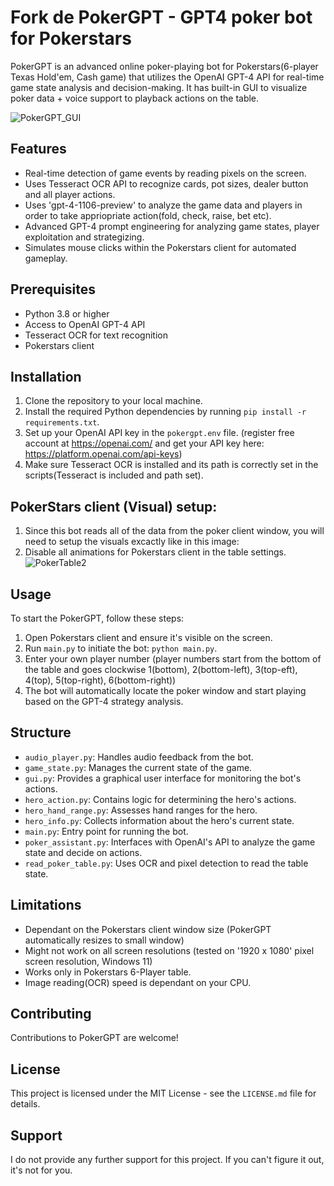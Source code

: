 # Fork de PokerGPT - GPT4 poker bot for Pokerstars

PokerGPT is an advanced online poker-playing bot for Pokerstars(6-player Texas Hold'em, Cash game) that utilizes the OpenAI GPT-4 API for real-time game state analysis and decision-making.
It has built-in GUI to visualize poker data + voice support to playback actions on the table.

![PokerGPT_GUI](https://github.com/HarperJonesGPT/PokerGPT/assets/154810617/8310109b-5086-470b-92ba-81854f132cb2)

## Features

- Real-time detection of game events by reading pixels on the screen.
- Uses Tesseract OCR API to recognize cards, pot sizes, dealer button and all player actions.
- Uses 'gpt-4-1106-preview' to analyze the game data and players in order to take appriopriate action(fold, check, raise, bet etc).
- Advanced GPT-4 prompt engineering for analyzing game states, player exploitation and strategizing.
- Simulates mouse clicks within the Pokerstars client for automated gameplay.

## Prerequisites

- Python 3.8 or higher
- Access to OpenAI GPT-4 API 
- Tesseract OCR for text recognition
- Pokerstars client

## Installation

1. Clone the repository to your local machine.
2. Install the required Python dependencies by running `pip install -r requirements.txt`.
3. Set up your OpenAI API key in the `pokergpt.env` file. (register free account at https://openai.com/ and get your API key here: https://platform.openai.com/api-keys)
4. Make sure Tesseract OCR is installed and its path is correctly set in the scripts(Tesseract is included and path set).

## PokerStars client (Visual) setup:
1. Since this bot reads all of the data from the poker client window, you will need to setup the visuals excactly like in this image:
2. Disable all animations for Pokerstars client in the table settings.
![PokerTable2](https://github.com/HarperJonesGPT/PokerGPT/assets/154810617/ba0a7bc5-d2d1-4237-bfd8-015ca2ca14e9)


## Usage

To start the PokerGPT, follow these steps:

1. Open Pokerstars client and ensure it's visible on the screen.
2. Run `main.py` to initiate the bot: `python main.py`.
3. Enter your own player number (player numbers start from the bottom of the table and goes clockwise 1(bottom), 2(bottom-left), 3(top-eft), 4(top), 5(top-right), 6(bottom-right))
4. The bot will automatically locate the poker window and start playing based on the GPT-4 strategy analysis.


## Structure

- `audio_player.py`: Handles audio feedback from the bot.
- `game_state.py`: Manages the current state of the game.
- `gui.py`: Provides a graphical user interface for monitoring the bot's actions.
- `hero_action.py`: Contains logic for determining the hero's actions.
- `hero_hand_range.py`: Assesses hand ranges for the hero.
- `hero_info.py`: Collects information about the hero's current state.
- `main.py`: Entry point for running the bot.
- `poker_assistant.py`: Interfaces with OpenAI's API to analyze the game state and decide on actions.
- `read_poker_table.py`: Uses OCR and pixel detection to read the table state.

## Limitations
- Dependant on the Pokerstars client window size (PokerGPT automatically resizes to small window)
- Might not work on all screen resolutions (tested on '1920 x 1080' pixel screen resolution, Windows 11)
- Works only in Pokerstars 6-Player table.
- Image reading(OCR) speed is dependant on your CPU.

## Contributing

Contributions to PokerGPT are welcome!

## License

This project is licensed under the MIT License - see the `LICENSE.md` file for details.

## Support

I do not provide any further support for this project. If you can't figure it out, it's not for you.
